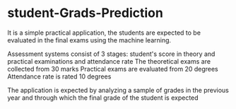 # student-Grads-Prediction

It is a simple practical application, the students are expected to be evaluated in the final exams using the machine learning.

Assessment systems consist of 3 stages: student's score in theory and practical examinations and attendance rate
The theoretical exams are collected from 30 marks
Practical exams are evaluated from 20 degrees
Attendance rate is rated 10 degrees

The application is expected by analyzing a sample of grades in the previous year and through which the final grade of the student is expected
